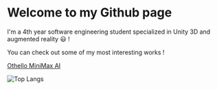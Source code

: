<h1>Welcome to my Github page</h1>

I'm a 4th year software engineering student specialized in Unity 3D and augmented reality :smiley: !

You can check out some of my most interesting works !

[Othello MiniMax AI](https://github.com/KhalilBDJ/Othello_AI)

![Top Langs](https://github-readme-stats.vercel.app/api/top-langs/?username=KhalilBDJ&layout=compact)
